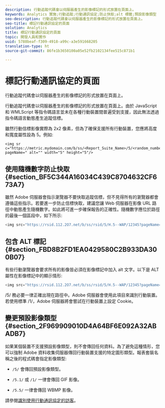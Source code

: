 ```yaml
---
description: 行動追蹤代碼會以伺服器產生的影像標記的形式放置在頁面上。
keywords: Analytics 實施;行動追蹤;行動通訊協定;防止快取;alt 標籤;預設影像類型
seo-description: 行動追蹤代碼會以伺服器產生的影像標記的形式放置在頁面上。
seo-title: 標記行動通訊協定的頁面
solution: Analytics
title: 標記行動通訊協定的頁面
topic: 開發人員和實作
uuid: 5788beaf-f309-4918-a99c-a3e591668205
translation-type: ht
source-git-commit: 86fe1b3650100a05e52fb2102134fee515c871b1

---
```



# 標記行動通訊協定的頁面

行動追蹤代碼會以伺服器產生的影像標記的形式放置在頁面上。

行動追蹤代碼會以伺服器產生的影像標記的形式放置在頁面上。由於 JavaScript 和 WMLScript 等指令碼語言並未在各種行動裝置間普遍受到支援，因此無法透過指令碼語言動態產生追蹤信標。

雖然行動信標影像實際為 2x2 像素，但為了確保支援所有行動裝置，您應將高度和寬度屬性設為 5。例如:

```
<img sr c="https://metric.mydomain.com/b/ss/<Report_Suite_Name>/5/<random_number>?pageName=" alt="" width="5" height="5"/>
```

## 使用隨機數字防止快取{#section_BF5C344A16034C439C8704632CF673A7}

雖然 Adobe 伺服器會指示瀏覽器不要快取追蹤信標，但不見得所有的瀏覽器都會遵循這些指示。若要進一步防止信標快取，建議您讓 Web 伺服器在影像 URL 路徑中動態產生隨機數字。如此將可進一步確保報告的正確性。隨機數字應位於路徑的最後一個區段中，如下所示: 

```js
<img src="https://rsid.112.2O7.net/b/ss/rsid/5/H.5--WAP/12345?pageName=" />.
```

## 包含 ALT 標記{#section_FBD8B2FD1EA0429580C2B933DA300B07}

有些行動瀏覽器會要求所有的影像皆必須在影像標記中加入 alt 文字。以下是 ALT 屬性在影像標記中的顯示情形: 

```js
<img src="https://rsid.112.2O7.net/b/ss/rsid/5/H.5--WAP/12345?pageName=" alt=""/>.
```

/5/ 務必要一律正確出現在路徑中。Adobe 伺服器會使用此項目來識別行動裝置。若使用標準 /1/，Adobe 伺服器將會嘗試在行動裝置上設定 Cookie。

## 變更預設影像類型{#section_2F969909010D4A64BF6E092A32ABADB7}

如果某個裝置不支援預設影像類型，則不會傳回任何資料。為了避免這種情形，您可以強制 Adobe 資料收集伺服器傳回行動裝置支援的特定圖形類型。報表套裝名稱之後的程式碼會指定影像類型:

* `/5/` 會傳回預設影像類型。
* `/5.1/` 或 `/1/` 一律會傳回 GIF 影像。

* `/5.5/` 一律會傳回 WBMP 影像。

請參閱[識別使用行動通訊協定的訪客](../../../implement/js-implementation/c-unique-visitors/visid-mobile.md#concept_8C5557634014440AA3588FBB0CF6BB49)。
